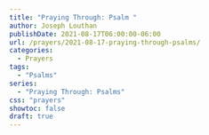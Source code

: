 ```yaml
---
title: "Praying Through: Psalm "
author: Joseph Louthan
publishDate: 2021-08-17T06:00:00-06:00
url: /prayers/2021-08-17-praying-through-psalms/
categories:
  - Prayers
tags:
  - "Psalms"
series:
  - "Praying Through: Psalms"
css: "prayers"
showtoc: false
draft: true
---
```

<div style="font-variant: small-caps;">

</div>

```text

```
